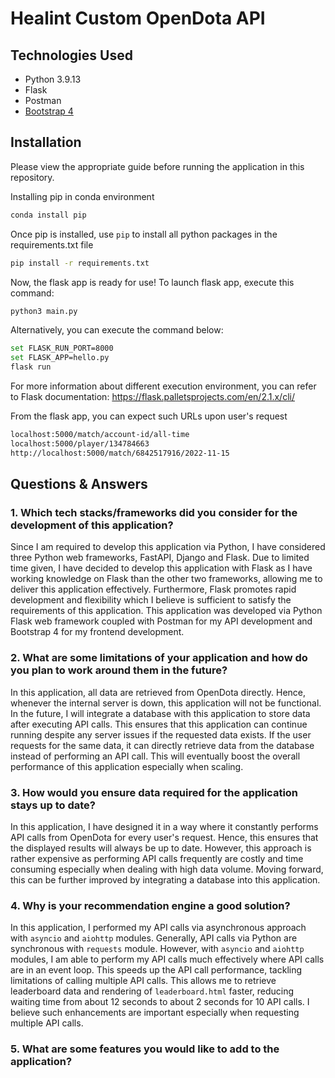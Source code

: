 # Healint Custom OpenDota API

## Technologies Used
* Python 3.9.13
* Flask
* Postman
* [Bootstrap 4](http://getbootstrap.com)

## Installation
Please view the appropriate guide before running the application in this repository.

Installing pip in conda environment
```bash
conda install pip
```
Once pip is installed, use `pip` to install all python packages in the requirements.txt file
```bash
pip install -r requirements.txt
```
Now, the flask app is ready for use! To launch flask app, execute this command:
```bash
python3 main.py
```
Alternatively, you can execute the command below:
```bash
set FLASK_RUN_PORT=8000
set FLASK_APP=hello.py
flask run
```
For more information about different execution environment, you can refer to Flask documentation: https://flask.palletsprojects.com/en/2.1.x/cli/

From the flask app, you can expect such URLs upon user's request
```bash
localhost:5000/match/account-id/all-time
localhost:5000/player/134784663
http://localhost:5000/match/6842517916/2022-11-15
```

## Questions & Answers
### 1. Which tech stacks/frameworks did you consider for the development of this application?
Since I am required to develop this application via Python, I have considered three Python web frameworks, FastAPI, Django and Flask. Due to limited time given, I have decided to develop this application with Flask as I have working knowledge on Flask than the other two frameworks, allowing me to deliver this application effectively. Furthermore, Flask promotes rapid development and flexibility which I believe is sufficient to satisfy the requirements of this application. This application was developed via Python Flask web framework coupled with Postman for my API development and Bootstrap 4 for my frontend development.

### 2. What are some limitations of your application and how do you plan to work around them in the future?
In this application, all data are retrieved from OpenDota directly. Hence, whenever the internal server is down, this application will not be functional. In the future, I will integrate a database with this application to store data after executing API calls. This ensures that this application can continue running despite any server issues if the requested data exists. If the user requests for the same data, it can directly retrieve data from the database instead of performing an API call. This will eventually boost the overall performance of this application especially when scaling. 

### 3. How would you ensure data required for the application stays up to date?
In this application, I have designed it in a way where it constantly performs API calls from OpenDota for every user's request. Hence, this ensures that the displayed results will always be up to date. However, this approach is rather expensive as performing API calls frequently are costly and time consuming especially when dealing with high data volume. Moving forward, this can be further improved by integrating a database into this application.

### 4. Why is your recommendation engine a good solution?
In this application, I performed my API calls via asynchronous approach with `asyncio` and `aiohttp` modules. Generally, API calls via Python are synchronous with `requests` module. However, with `asyncio` and `aiohttp` modules, I am able to perform my API calls much effectively where API calls are in an event loop. This speeds up the API call performance, tackling limitations of calling multiple API calls. This allows me to retrieve leaderboard data and rendering of `leaderboard.html` faster, reducing waiting time from about 12 seconds to about 2 seconds for 10 API calls. I believe such enhancements are important especially when requesting multiple API calls.

### 5. What are some features you would like to add to the application?
